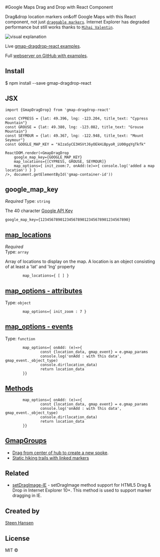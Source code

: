 

#Google Maps Drag and Drop with React Component


Drag&amp;drop location markers on&amp;off Google Maps with this React component, not just [`draggable markers`](https://developers.google.com/maps/documentation/javascript/markers#draggable). Internet Explorer has degraded performance but still works thanks to [`Mihai Valentin`](https://github.com/MihaiValentin/setDragImage-IE).

 ![visual explanation](https://gddr.herokuapp.com/images/gddr_explain.png)

Live [gmap-dragdrop-react examples](https://gddr.herokuapp.com/maps).

Full [webserver on GitHub with examples](https://github.com/steenhansen/gmap-dragdrop-examples).

## Install

$ npm install --save gmap-dragdrop-react


## JSX

	import {GmapDragDrop} from 'gmap-dragdrop-react'

	const CYPRESS = {lat: 49.396, lng: -123.204, title_text: "Cypress Mountain"}  
	const GROUSE = {lat: 49.380, lng: -123.082, title_text: "Grouse Mountain"}  
	const SEYMOUR = {lat: 49.367, lng: -122.948, title_text: "Mount Seymour"}  
	const GOOGLE_MAP_KEY = "AIzaSyCE3HSVtJ6yOEkHiBpyoR_iU00gqYgTkfk"

	ReactDOM.render(<GmapDragDrop  
		google_map_key={GOOGLE_MAP_KEY}  
		map_locations={[CYPRESS, GROUSE, SEYMOUR]}  
		map_options={ init_zoom:7, onAdd:(e)=>{ console.log('added a map location') } }
	/>, document.getElementById('gmap-container-id'))


## google\_map\_key
*Required* Type: `string`

The 40 character [Google API Key](https://developers.google.com/maps/documentation/javascript/get-api-key)

	google_map_key={1234567890123456789012345678901234567890}  

## [map\_locations](/readme_map_locations.md)
*Required*  
Type: `array`

Array of locations to display on the map. A location is an object consisting of at least a 'lat' and 'lng' property
	

			map_locations={ [ ] } 



## [map\_options - attributes](/readme_map_options.md)
Type: `object` 

			map_options={ init_zoom : 7 } 

## [map\_options - events](/readme_events.md)
Type: `function`

			map_options={ onAdd: (e)=>{
	    			const {location_data, gmap_event} = e.gmap_params
	    			console.log('onAdd : with this data', gmap_event._object_type)
	    			console.dir(location_data)
	    			return location_data
	  		}} 

## [Methods](/readme_methods.md)

			map_options={ onAdd: (e)=>{
	    			const {location_data, gmap_event} = e.gmap_params
	    			console.log('onAdd : with this data', gmap_event._object_type)
	    			console.dir(location_data)
	    			return location_data
	  		}} 

	
## [GmapGroups](/readme_groups.md)
- [Drag from center of hub to create a new spoke](https://gddr.herokuapp.com/activities).
- [Static hiking trails with linked markers](https://gddr.herokuapp.com/hikes)

## Related

- [setDragImage-IE](https://github.com/MihaiValentin/setDragImage-IE) - setDragImage method support for HTML5 Drag &amp; Drop in Internet Explorer 10+. This method is used to support marker dragging in IE.

## Created by

[Steen Hansen](https://github.com/steenhansen)

## License

MIT © 
